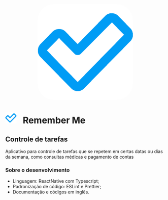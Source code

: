 <img src="assets/adaptive-icon.png" width="300" style="border-radius: 50px; margin: 0 auto; display: block" />

# <img src="assets/adaptive-icon.png" width="35"/> &nbsp;&nbsp;Remember Me
## Controle de tarefas
Aplicativo para controle de tarefas que se repetem em certas datas ou dias da semana, como consultas médicas e pagamento de contas

### Sobre o desenvolvimento
- Linguagem: ReactNative com Typescript;
- Padronização de código: ESLint e Prettier;
- Documentação e códigos em inglês.
